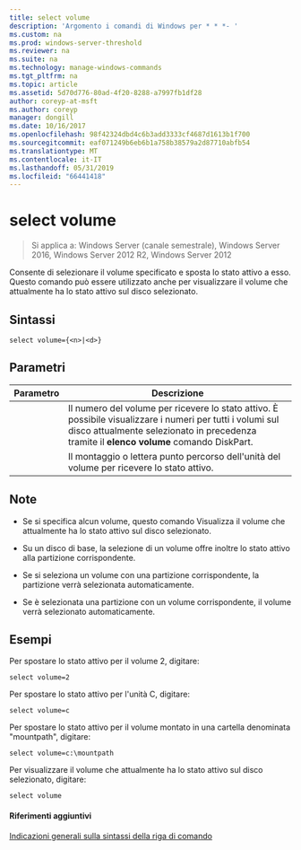 ```yaml
---
title: select volume
description: 'Argomento i comandi di Windows per * * *- '
ms.custom: na
ms.prod: windows-server-threshold
ms.reviewer: na
ms.suite: na
ms.technology: manage-windows-commands
ms.tgt_pltfrm: na
ms.topic: article
ms.assetid: 5d70d776-80ad-4f20-8288-a7997fb1df28
author: coreyp-at-msft
ms.author: coreyp
manager: dongill
ms.date: 10/16/2017
ms.openlocfilehash: 98f42324dbd4c6b3add3333cf4687d1613b1f700
ms.sourcegitcommit: eaf071249b6eb6b1a758b38579a2d87710abfb54
ms.translationtype: MT
ms.contentlocale: it-IT
ms.lasthandoff: 05/31/2019
ms.locfileid: "66441418"
---
```

# <a name="select-volume"></a>select volume

>Si applica a: Windows Server (canale semestrale), Windows Server 2016, Windows Server 2012 R2, Windows Server 2012

Consente di selezionare il volume specificato e sposta lo stato attivo a esso. Questo comando può essere utilizzato anche per visualizzare il volume che attualmente ha lo stato attivo sul disco selezionato.  
  
  
  
## <a name="syntax"></a>Sintassi  
  
```  
select volume={<n>|<d>}  
```  
  
## <a name="parameters"></a>Parametri  
  
| Parametro |                                                                               Descrizione                                                                                |
|-----------|--------------------------------------------------------------------------------------------------------------------------------------------------------------------------|
|    <n>    | Il numero del volume per ricevere lo stato attivo. È possibile visualizzare i numeri per tutti i volumi sul disco attualmente selezionato in precedenza tramite il **elenco volume** comando DiskPart. |
|    <d>    |                                                 Il montaggio o lettera punto percorso dell'unità del volume per ricevere lo stato attivo.                                                 |
  
## <a name="remarks"></a>Note  
  
-   Se si specifica alcun volume, questo comando Visualizza il volume che attualmente ha lo stato attivo sul disco selezionato.  
  
-   Su un disco di base, la selezione di un volume offre inoltre lo stato attivo alla partizione corrispondente.  
  
-   Se si seleziona un volume con una partizione corrispondente, la partizione verrà selezionata automaticamente.  
  
-   Se è selezionata una partizione con un volume corrispondente, il volume verrà selezionato automaticamente.  
  
## <a name="BKMK_examples"></a>Esempi  
Per spostare lo stato attivo per il volume 2, digitare:  
  
```  
select volume=2  
```  
  
Per spostare lo stato attivo per l'unità C, digitare:  
  
```  
select volume=c  
```  
  
Per spostare lo stato attivo per il volume montato in una cartella denominata "mountpath", digitare:  
  
```  
select volume=c:\mountpath  
```  
  
Per visualizzare il volume che attualmente ha lo stato attivo sul disco selezionato, digitare:  
  
```  
select volume  
```  
  
#### <a name="additional-references"></a>Riferimenti aggiuntivi  
[Indicazioni generali sulla sintassi della riga di comando](command-line-syntax-key.md)  
  

  

